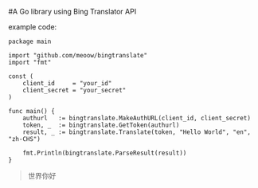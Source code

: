 #A Go library using Bing Translator API

example code:

```
package main

import "github.com/meoow/bingtranslate"
import "fmt"

const (
	client_id     = "your_id"
	client_secret = "your_secret"
)

func main() {
	authurl   := bingtranslate.MakeAuthURL(client_id, client_secret)
	token, _  := bingtranslate.GetToken(authurl)
	result, _ := bingtranslate.Translate(token, "Hello World", "en", "zh-CHS")
	
	fmt.Println(bingtranslate.ParseResult(result))
}
```
> 世界你好